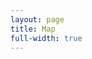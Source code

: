 ```yaml
---
layout: page
title: Map
full-width: true
---
```



<div style="align: center">
<object type="image/svg+xml" data="/svgs/main.txt.svg"> </object>
</div>

